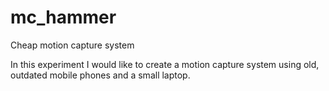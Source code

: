# mc_hammer
Cheap motion capture system

In this experiment I would like to
create a motion capture system using
old, outdated mobile phones and a
small laptop.


